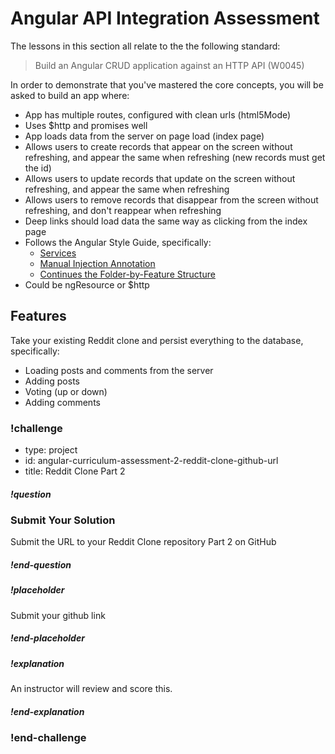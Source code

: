 # Angular API Integration Assessment

The lessons in this section all relate to the the following standard:

> Build an Angular CRUD application against an HTTP API (W0045)

In order to demonstrate that you've mastered the core concepts, you will be asked to build an app where:

- App has multiple routes, configured with clean urls (html5Mode)
- Uses $http and promises well
- App loads data from the server on page load (index page)
- Allows users to create records that appear on the screen without refreshing, and appear the same when refreshing (new records must get the id)
- Allows users to update records that update on the screen without refreshing, and appear the same when refreshing
- Allows users to remove records that disappear from the screen without refreshing, and don't reappear when refreshing
- Deep links should load data the same way as clicking from the index page
- Follows the Angular Style Guide, specifically:
  - [Services](https://github.com/johnpapa/angular-styleguide/blob/master/a1/README.md#services)
  - [Manual Injection Annotation](https://github.com/johnpapa/angular-styleguide/blob/master/a1/README.md#manual-annotating-for-dependency-injection)
  - [Continues the Folder-by-Feature Structure](https://github.com/johnpapa/angular-styleguide/blob/master/a1/README.md#folders-by-feature-structure)
- Could be ngResource or $http

## Features

Take your existing Reddit clone and persist everything to the database, specifically:

- Loading posts and comments from the server
- Adding posts
- Voting (up or down)
- Adding comments

### !challenge
* type: project
* id: angular-curriculum-assessment-2-reddit-clone-github-url
* title: Reddit Clone Part 2

##### !question
### Submit Your Solution
Submit the URL to your Reddit Clone repository Part 2 on GitHub
##### !end-question

##### !placeholder
Submit your github link
##### !end-placeholder

##### !explanation
An instructor will review and score this.
##### !end-explanation
### !end-challenge
